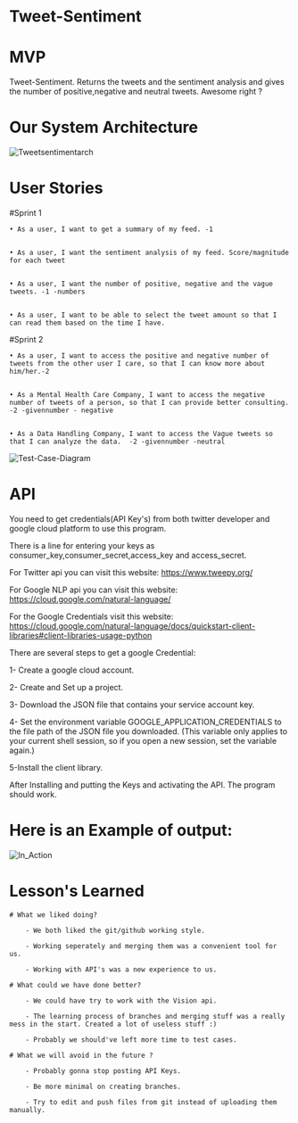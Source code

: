 # Tweet-Sentiment

# MVP

Tweet-Sentiment. Returns the tweets and the sentiment analysis and gives the number of positive,negative and neutral tweets. Awesome right ?

# Our System Architecture
![Tweetsentimentarch](https://user-images.githubusercontent.com/55101879/65399206-4cc8d900-dd89-11e9-985a-49c0dd987bcb.png)

# User Stories
#Sprint 1


    • As a user, I want to get a summary of my feed. -1


    • As a user, I want the sentiment analysis of my feed. Score/magnitude for each tweet


    • As a user, I want the number of positive, negative and the vague tweets. -1 -numbers


    • As a user, I want to be able to select the tweet amount so that I can read them based on the time I have.


#Sprint 2


    • As a user, I want to access the positive and negative number of tweets from the other user I care, so that I can know more about him/her.-2


    • As a Mental Health Care Company, I want to access the negative number of tweets of a person, so that I can provide better consulting. -2 -givennumber - negative


    • As a Data Handling Company, I want to access the Vague tweets so that I can analyze the data.  -2 -givennumber -neutral


![Test-Case-Diagram](https://user-images.githubusercontent.com/55101879/65840183-ae39fc00-e2e3-11e9-876d-1a75629aacda.png)


# API
You need to get credentials(API Key's) from both twitter developer and google cloud platform to use this program.

There is a line for entering your keys as consumer_key,consumer_secret,access_key and access_secret.

For Twitter api you can visit this website: https://www.tweepy.org/

For Google NLP api you can visit this website: https://cloud.google.com/natural-language/

For the Google Credentials visit this website: https://cloud.google.com/natural-language/docs/quickstart-client-libraries#client-libraries-usage-python

There are several steps to get a google Credential:

1- Create a google cloud account.

2- Create and Set up a project.

3- Download the JSON file that contains your service account key.

4- Set the environment variable GOOGLE_APPLICATION_CREDENTIALS to the file path of the JSON file you downloaded. (This variable only applies to your current shell session, so if you open a new session, set the variable again.)

5-Install the client library.

After Installing and putting the Keys and activating the API. The program should work.

# Here is an Example of output:

![In_Action](https://user-images.githubusercontent.com/55101879/65839353-724e6900-e2da-11e9-8034-891b23b670d6.png)

# Lesson's Learned

	# What we liked doing?

		- We both liked the git/github working style. 

		- Working seperately and merging them was a convenient tool for us.

		- Working with API's was a new experience to us. 
	
	# What could we have done better?

		- We could have try to work with the Vision api. 

		- The learning process of branches and merging stuff was a really mess in the start. Created a lot of useless stuff :)

		- Probably we should've left more time to test cases.

	# What we will avoid in the future ?

		- Probably gonna stop posting API Keys. 

		- Be more minimal on creating branches.

		- Try to edit and push files from git instead of uploading them manually.

